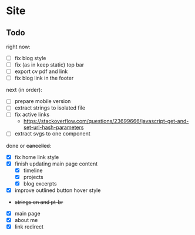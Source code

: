 # Site

## Todo

right now:

- [ ] fix blog style
- [ ] fix (as in keep static) top bar
- [ ] export cv pdf and link
- [ ] fix blog link in the footer

next (in order):

- [ ] prepare mobile version
- [ ] extract strings to isolated file
- [ ] fix active links
  - https://stackoverflow.com/questions/23699666/javascript-get-and-set-url-hash-parameters
- [ ] extract svgs to one component

done or ~~cancelled~~:

- [x] fix home link style
- [x] finish updating main page content
  - [x] timeline
  - [x] projects
  - [x] blog excerpts
- [x] improve outlined button hover style
- ~~strings en and pt-br~~
- [x] main page
- [x] about me
- [x] link redirect
